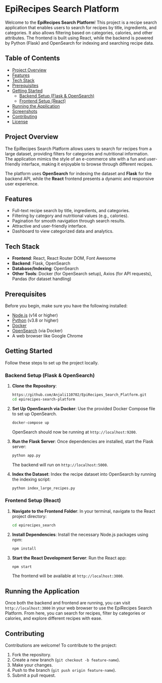 

# EpiRecipes Search Platform

Welcome to the **EpiRecipes Search Platform**! This project is a recipe search application that enables users to search for recipes by title, ingredients, and categories. It also allows filtering based on categories, calories, and other attributes. The frontend is built using React, while the backend is powered by Python (Flask) and OpenSearch for indexing and searching recipe data.

## Table of Contents

- [Project Overview](#project-overview)
- [Features](#features)
- [Tech Stack](#tech-stack)
- [Prerequisites](#prerequisites)
- [Getting Started](#getting-started)
  - [Backend Setup (Flask & OpenSearch)](#backend-setup-flask--opensearch)
  - [Frontend Setup (React)](#frontend-setup-react)
- [Running the Application](#running-the-application)
- [Screenshots](#screenshots)
- [Contributing](#contributing)
- [License](#license)

## Project Overview

The EpiRecipes Search Platform allows users to search for recipes from a large dataset, providing filters for categories and nutritional information. The application mimics the style of an e-commerce site with a fun and user-friendly interface, making it enjoyable to browse through different recipes.

The platform uses **OpenSearch** for indexing the dataset and **Flask** for the backend API, while the **React** frontend presents a dynamic and responsive user experience.

## Features

- Full-text recipe search by title, ingredients, and categories.
- Filtering by category and nutritional values (e.g., calories).
- Pagination for smooth navigation through search results.
- Attractive and user-friendly interface.
- Dashboard to view categorized data and analytics.

## Tech Stack

- **Frontend**: React, React Router DOM, Font Awesome
- **Backend**: Flask, OpenSearch
- **Database/Indexing**: OpenSearch
- **Other Tools**: Docker (for OpenSearch setup), Axios (for API requests), Pandas (for dataset handling)

## Prerequisites

Before you begin, make sure you have the following installed:

- [Node.js](https://nodejs.org/) (v14 or higher)
- [Python](https://www.python.org/) (v3.8 or higher)
- [Docker](https://www.docker.com/)
- [OpenSearch](https://opensearch.org/) (via Docker)
- A web browser like Google Chrome

## Getting Started

Follow these steps to set up the project locally.

### Backend Setup (Flask & OpenSearch)

1. **Clone the Repository**:
   ```bash
   https://github.com/Anjali110702/EpiRecipes_Search_Platform.git
   cd epirecipes-search-platform
   ```

2. **Set Up OpenSearch via Docker**:
   Use the provided Docker Compose file to set up OpenSearch.
   ```bash
   docker-compose up
   ```
   OpenSearch should now be running at `http://localhost:9200`.

3. **Run the Flask Server**:
   Once dependencies are installed, start the Flask server:
   ```bash
   python app.py
   ```
   The backend will run on `http://localhost:5000`.

4. **Index the Dataset**:
   Index the recipe dataset into OpenSearch by running the indexing script:
   ```bash
   python index_large_recipes.py
   ```

### Frontend Setup (React)

1. **Navigate to the Frontend Folder**:
   In your terminal, navigate to the React project directory:
   ```bash
   cd epirecipes_search
   ```

2. **Install Dependencies**:
   Install the necessary Node.js packages using npm:
   ```bash
   npm install
   ```

3. **Start the React Development Server**:
   Run the React app:
   ```bash
   npm start
   ```
   The frontend will be available at `http://localhost:3000`.

## Running the Application

Once both the backend and frontend are running, you can visit `http://localhost:3000` in your web browser to use the EpiRecipes Search Platform. From here, you can search for recipes, filter by categories or calories, and explore different recipes with ease.


## Contributing

Contributions are welcome! To contribute to the project:

1. Fork the repository.
2. Create a new branch (`git checkout -b feature-name`).
3. Make your changes.
4. Push to the branch (`git push origin feature-name`).
5. Submit a pull request.

